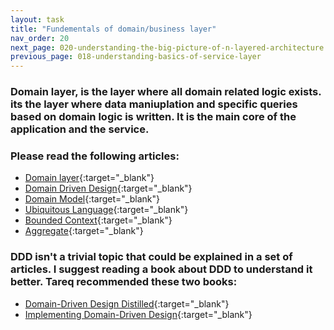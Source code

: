 ```yaml
---
layout: task
title: "Fundementals of domain/business layer"
nav_order: 20
next_page: 020-understanding-the-big-picture-of-n-layered-architecture
previous_page: 018-understanding-basics-of-service-layer
---
```

### Domain layer, is the layer where all domain related logic exists. its the layer where data maniuplation and specific queries based on domain logic is written. It is the main core of the application and the service.
### Please read the following articles:
- [Domain layer](https://developer.android.com/topic/architecture/domain-layer){:target="_blank"}
- [Domain Driven Design](https://en.wikipedia.org/wiki/Domain-driven_design){:target="_blank"}
- [Domain Model](https://en.wikipedia.org/wiki/Domain_model){:target="_blank"}
- [Ubiquitous Language](https://medium.com/@johnboldt_53034/domain-driven-design-the-ubiquitous-language-4f516a385ca4){:target="_blank"}
- [Bounded Context](https://medium.com/@johnboldt_53034/domain-driven-design-the-bounded-context-1a5ea7bcb4a4){:target="_blank"}
- [Aggregate](https://www.google.com/search?q=Aggregate+in+DDD&client=opera-gx&hs=8RC&sca_esv=cd16e367692c841a&sxsrf=ADLYWIImcvESGJs1Epwf_xDlMwlagJI9qg%3A1731959681338&ei=gZs7Z7eJFOaN9u8P25_OuAM&ved=0ahUKEwj3zcjM1OaJAxXmhv0HHduPEzcQ4dUDCA8&uact=5&oq=Aggregate+in+DDD&gs_lp=Egxnd3Mtd2l6LXNlcnAiEEFnZ3JlZ2F0ZSBpbiBEREQyChAAGBMYBxgKGB4yCBAAGBMYBxgeMggQABgTGAcYHjIIEAAYExgHGB4yBxAAGIAEGBMyBxAAGIAEGBMyChAAGBMYBRgHGB4yChAAGBMYBxgIGB4yCBAAGBMYBRgeSIdTUKUDWM9KcAJ4AJABAJgB0QGgAc4CqgEFMC4xLjG4AQPIAQD4AQL4AQGYAgOgAt0BwgIKEAAYsAMY1gQYR5gDAIgGAZAGCJIHBTIuMC4xoAfqCA&sclient=gws-wiz-serp){:target="_blank"}

### DDD isn't a trivial topic that could be explained in a set of articles. I suggest reading a book about DDD to understand it better. Tareq recommended these two books:
- [Domain-Driven Design Distilled](https://www.amazon.com/Domain-Driven-Design-Distilled-Vaughn-Vernon/dp/0134434420){:target="_blank"}
- [Implementing Domain-Driven Design](https://www.amazon.com/Implementing-Domain-Driven-Design-Vaughn-Vernon/dp/0321834577){:target="_blank"}